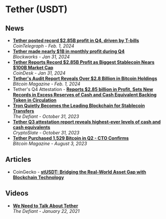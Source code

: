 # Tether (USDT)

## News


- [**Tether posted record $2.85B profit in Q4, driven by T-bills**](https://cointelegraph.com/news/tether-posted-record-2-85-billion-profit-q4-driven-treasury-bills)
  <br/>_CoinTelegraph - Feb. 1, 2024_
- [**Tether made nearly $1B in monthly profit during Q4**](https://blockworks.co/news/tether-monthly-profit-q4)
  <br/>_Blockworks - Jan 31, 2024_
- [**Tether Reports Record $2.85B Profit as Biggest Stablecoin Nears $100B Market Cap**](https://www.coindesk.com/business/2024/01/31/tether-reports-record-285b-profit-as-biggest-stablecoin-nears-100b-market-cap/)
  <br/>_CoinDesk - Jan 31, 2024_
- [**Tether's Audit Report Reveals Over $2.8 Billion in Bitcoin Holdings**](https://bitcoinmagazine.com/business/tethers-audit-report-reveals-over-2-8-billion-in-bitcoin-holdings)
  <br/>_Bitcoin Magazine - Feb. 1, 2024_
- Tether's Q4 Attestation - [**Reports $2.85 billion in Profit, Sets New Records in Excess Reserves of Cash and Cash Equivalent Backing Token in Circulation**](https://tether.to/en/tethers-2023-q4-attestation/)
- [**Tron Quietly Becomes the Leading Blockchain for Stablecoin Transfers**](https://thedefiant.io/tron-quietly-becomes-the-leading-blockchain-for-stablecoin-transfers)
  <br/>_The Defiant - October 31, 2023_
- [**Tether Q3 attestation report reveals highest-ever levels of cash and cash equivalents**](https://cryptoslate.com/tether-q3-attestation-report-reveals-highest-ever-levels-of-cash-and-cash-equivalents/)
  <br/>_CryptoSlate - October 31, 2023_
- [**Tether Purchased 1,529 Bitcoin in Q2 - CTO Confirms**](https://bitcoinmagazine.com/markets/exclusive-tether-purchased-1529-bitcoin-in-q2-cto-confirms)
  <br/>_Bitcoin Magazine - August 3, 2023_

## Articles

- CoinGecko - [**stUSDT: Bridging the Real-World Asset Gap with Blockchain Technology**](https://www.coingecko.com/learn/stusdt-new-era-of-real-world-asset-tokenization)

## Videos

- [**We Need to Talk About Tether**](https://www.youtube.com/watch?v=k1W_Gyerhug)
  <br/>_The Defiant - January 22, 2021_

